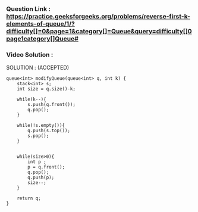 ### Question Link : https://practice.geeksforgeeks.org/problems/reverse-first-k-elements-of-queue/1/?difficulty[]=0&page=1&category[]=Queue&query=difficulty[]0page1category[]Queue#

### Video Solution : 

SOLUTION : (ACCEPTED)

```
queue<int> modifyQueue(queue<int> q, int k) {
    stack<int> s;
    int size = q.size()-k;

    while(k--){
        s.push(q.front());
        q.pop();
    }
    
    while(!s.empty()){
        q.push(s.top());
        s.pop();
    }
    
    
    while(size>0){
        int p ;
        p = q.front();
        q.pop();
        q.push(p);
        size--;
    }
    
    return q;   
}
```